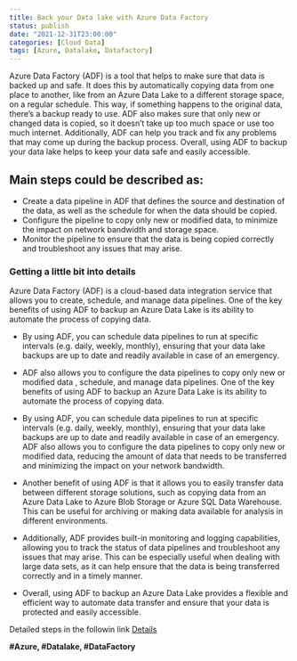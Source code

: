 ```yaml
---
title: Back your Data lake with Azure Data Factory
status: publish
date: "2021-12-31T23:00:00"
categories: [Cloud Data]
tags: [Azure, Datalake, Datafactory]
---
```



Azure Data Factory (ADF) is a tool that helps to make sure that data is backed up and safe. It does this by automatically copying data from one place to another, like from an Azure Data Lake to a different storage space, on a regular schedule. This way, if something happens to the original data, there’s a backup ready to use. ADF also makes sure that only new or changed data is copied, so it doesn’t take up too much space or use too much internet. Additionally, ADF can help you track and fix any problems that may come up during the backup process. Overall, using ADF to backup your data lake helps to keep your data safe and easily accessible.

## Main steps could be described as:
- Create a data pipeline in ADF that defines the source and destination of the data, as well as the schedule for when the data should be copied.
- Configure the pipeline to copy only new or modified data, to minimize the impact on network bandwidth and storage space.
- Monitor the pipeline to ensure that the data is being copied correctly and troubleshoot any issues that may arise.
### Getting a little bit into details
Azure Data Factory (ADF) is a cloud-based data integration service that allows you to create, schedule, and manage data pipelines. One of the key benefits of using ADF to backup an Azure Data Lake is its ability to automate the process of copying data.

- By using ADF, you can schedule data pipelines to run at specific intervals (e.g. daily, weekly, monthly), ensuring that your data lake backups are up to date and readily available in case of an emergency.

- ADF also allows you to configure the data pipelines to copy only new or modified data , schedule, and manage data pipelines. One of the key benefits of using ADF to backup an Azure Data Lake is its ability to automate the process of copying data.
- By using ADF, you can schedule data pipelines to run at specific intervals (e.g. daily, weekly, monthly), ensuring that your data lake backups are up to date and readily available in case of an emergency.
 ADF also allows you to configure the data pipelines to copy only new or modified data, reducing the amount of data that needs to be transferred and minimizing the impact on your network bandwidth.
- Another benefit of using ADF is that it allows you to easily transfer data between different storage solutions, such as copying data from an Azure Data Lake to Azure Blob Storage or Azure SQL Data Warehouse. This can be useful for archiving or making data available for analysis in different environments.
- Additionally, ADF provides built-in monitoring and logging capabilities, allowing you to track the status of data pipelines and troubleshoot any issues that may arise. This can be especially useful when dealing with large data sets, as it can help ensure that the data is being transferred correctly and in a timely manner.
- Overall, using ADF to backup an Azure Data Lake provides a flexible and efficient way to automate data transfer and ensure that your data is protected and easily accessible.


Detailed steps in the followin link [Details]

[Details]: https://cloudblogs.microsoft.com/industry-blog/en-gb/technetuk/2021/08/17/backup-your-data-lake-using-azure-data-factory-metadata-copy-activity/#:~:text=Prerequisites.%20One%20Azure%20SQL%20Database%20to%20host%20the,and%20deep%20technical%20engagements%20with%20customers.%20Learn%20more
<b>#Azure<b>, <b>#Datalake<b>, <b>#DataFactory<b>

